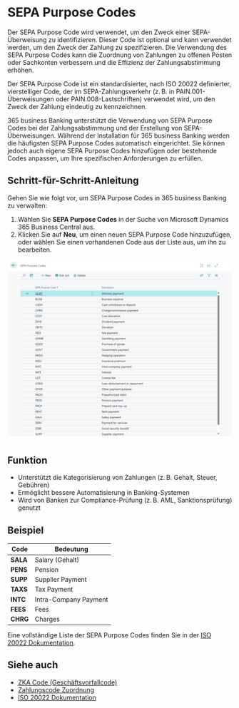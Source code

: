 # SEPA Purpose Codes

Der SEPA Purpose Code wird verwendet, um den Zweck einer SEPA-Überweisung zu identifizieren. Dieser Code ist optional und kann verwendet werden, um den Zweck der Zahlung zu spezifizieren. Die Verwendung des SEPA Purpose Codes kann die Zuordnung von Zahlungen zu offenen Posten oder Sachkonten verbessern und die Effizienz der Zahlungsabstimmung erhöhen. 

Der SEPA Purpose Code ist ein standardisierter, nach ISO 20022 definierter, vierstelliger Code, der im SEPA-Zahlungsverkehr (z. B. in PAIN.001-Überweisungen oder PAIN.008-Lastschriften) verwendet wird, um den Zweck der Zahlung eindeutig zu kennzeichnen.

365 business Banking unterstützt die Verwendung von SEPA Purpose Codes bei der Zahlungsabstimmung und der Erstellung von SEPA-Überweisungen. Während der Installation für 365 business Banking werden die häufigsten SEPA Purpose Codes automatisch eingerichtet. Sie können jedoch auch eigene SEPA Purpose Codes hinzufügen oder bestehende Codes anpassen, um Ihre spezifischen Anforderungen zu erfüllen.

## Schritt-für-Schritt-Anleitung

Gehen Sie wie folgt vor, um SEPA Purpose Codes in 365 business Banking zu verwalten:

1. Wählen Sie **SEPA Purpose Codes** in der Suche von Microsoft Dynamics 365 Business Central aus.
2. Klicken Sie auf **Neu**, um einen neuen SEPA Purpose Code hinzuzufügen, oder wählen Sie einen vorhandenen Code aus der Liste aus, um ihn zu bearbeiten.

![SEPA Purpose Codes verwalten](/assets/images/365-business-banking/sepa-purpose-code-list.en-US.png)

## Funktion

- Unterstützt die Kategorisierung von Zahlungen (z. B. Gehalt, Steuer, Gebühren)
- Ermöglicht bessere Automatisierung in Banking-Systemen
- Wird von Banken zur Compliance-Prüfung (z. B. AML, Sanktionsprüfung) genutzt

## Beispiel


| Code     | Bedeutung             |
| -------- | --------------------- |
| **SALA** | Salary (Gehalt)       |
| **PENS** | Pension               |
| **SUPP** | Supplier Payment      |
| **TAXS** | Tax Payment           |
| **INTC** | Intra-Company Payment |
| **FEES** | Fees                  |
| **CHRG** | Charges               |

Eine vollständige Liste der SEPA Purpose Codes finden Sie in der [ISO 20022 Dokumentation](https://www.iso20022.org/catalogue-messages/additional-content-messages/external-code-sets).

## Siehe auch

- [ZKA Code (Geschäftsvorfallcode)](zka-code.md)
- [Zahlungscode Zuordnung](../payment-code-mapping.md)
- [ISO 20022 Dokumentation](https://www.iso20022.org/catalogue-messages/additional-content-messages/external-code-sets)